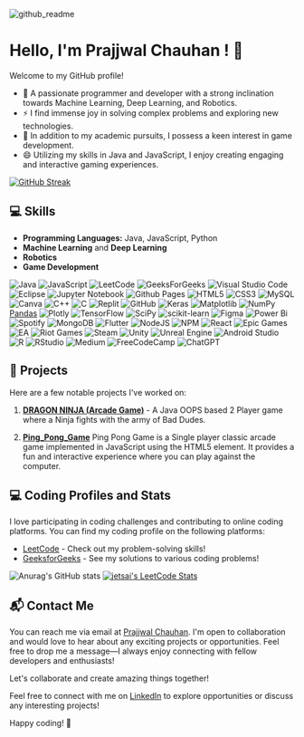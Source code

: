 <!--
**Prajjwal-Chauhan/Prajjwal-Chauhan** is a ✨ _special_ ✨ repository because its `README.md` (this file) appears on your GitHub profile.

Here are some ideas to get you started:

- 🔭 I’m currently working on ...
- 🌱 I’m currently learning ...
- 👯 I’m looking to collaborate on ...
- 🤔 I’m looking for help with ...
- 💬 Ask me about ...
- 📫 How to reach me: ...
- 😄 Pronouns: ...
- ⚡ Fun fact: ...
-->
![github_readme](https://github.com/Prajjwal-Chauhan/Prajjwal-Chauhan/assets/83890311/94c88454-568a-4fb0-86f6-f11a3f8af2a2)

# Hello, I'm Prajjwal Chauhan ! 👋

Welcome to my GitHub profile! 
- 🔭 A passionate programmer and developer with a strong inclination towards Machine Learning, Deep Learning, and Robotics. 
- ⚡ I find immense joy in solving complex problems and exploring new technologies. 
- 🌱 In addition to my academic pursuits, I possess a keen interest in game development. 
- 😄 Utilizing my skills in Java and JavaScript, I enjoy creating engaging and interactive gaming experiences.

[![GitHub Streak](http://github-readme-streak-stats.herokuapp.com?user=Prajjwal-Chauhan&theme=github-dark&hide_border=true&date_format=M%20j%5B%2C%20Y%5D&card_width=1000)](https://git.io/streak-stats)

## 💻 Skills   
<!--[![My Skills](https://skills.thijs.gg/icons?i=js,html,css,figma,git,java,mysql,r,mongodb,py,nodejs)](https://skills.thijs.gg)-->

- **Programming Languages:** Java, JavaScript, Python
- **Machine Learning** and **Deep Learning**
- **Robotics**
- **Game Development**</br>

![Java](https://img.shields.io/badge/java-%23ED8B00.svg?style=for-the-badge&logo=openjdk&logoColor=white)
![JavaScript](https://img.shields.io/badge/javascript-%23323330.svg?style=for-the-badge&logo=javascript&logoColor=%23F7DF1E)
![LeetCode](https://img.shields.io/badge/LeetCode-000000?style=for-the-badge&logo=LeetCode&logoColor=#d16c06)
![GeeksForGeeks](https://img.shields.io/badge/GeeksforGeeks-gray?style=for-the-badge&logo=geeksforgeeks&logoColor=35914c)
![Visual Studio Code](https://img.shields.io/badge/Visual%20Studio%20Code-0078d7.svg?style=for-the-badge&logo=visual-studio-code&logoColor=white)
![Eclipse](https://img.shields.io/badge/Eclipse-FE7A16.svg?style=for-the-badge&logo=Eclipse&logoColor=white)
![Jupyter Notebook](https://img.shields.io/badge/jupyter-%23FA0F00.svg?style=for-the-badge&logo=jupyter&logoColor=white)
![Github Pages](https://img.shields.io/badge/github%20pages-121013?style=for-the-badge&logo=github&logoColor=white)
![HTML5](https://img.shields.io/badge/html5-%23E34F26.svg?style=for-the-badge&logo=html5&logoColor=white)
![CSS3](https://img.shields.io/badge/css3-%231572B6.svg?style=for-the-badge&logo=css3&logoColor=white)
![MySQL](https://img.shields.io/badge/mysql-%2300f.svg?style=for-the-badge&logo=mysql&logoColor=white)
![Canva](https://img.shields.io/badge/Canva-%2300C4CC.svg?style=for-the-badge&logo=Canva&logoColor=white)
![C++](https://img.shields.io/badge/c++-%2300599C.svg?style=for-the-badge&logo=c%2B%2B&logoColor=white)
![C](https://img.shields.io/badge/c-%2300599C.svg?style=for-the-badge&logo=c&logoColor=white)
![Replit](https://img.shields.io/badge/Replit-DD1200?style=for-the-badge&logo=Replit&logoColor=white)
![GitHub](https://img.shields.io/badge/github-%23121011.svg?style=for-the-badge&logo=github&logoColor=white)
![Keras](https://img.shields.io/badge/Keras-%23D00000.svg?style=for-the-badge&logo=Keras&logoColor=white)
![Matplotlib](https://img.shields.io/badge/Matplotlib-%23ffffff.svg?style=for-the-badge&logo=Matplotlib&logoColor=black)
![NumPy](https://img.shields.io/badge/numpy-%23013243.svg?style=for-the-badge&logo=numpy&logoColor=white)
[Pandas](https://img.shields.io/badge/pandas-%23150458.svg?style=for-the-badge&logo=pandas&logoColor=white)
![Plotly](https://img.shields.io/badge/Plotly-%233F4F75.svg?style=for-the-badge&logo=plotly&logoColor=white)
![TensorFlow](https://img.shields.io/badge/TensorFlow-%23FF6F00.svg?style=for-the-badge&logo=TensorFlow&logoColor=white)
![SciPy](https://img.shields.io/badge/SciPy-%230C55A5.svg?style=for-the-badge&logo=scipy&logoColor=%white)
![scikit-learn](https://img.shields.io/badge/scikit--learn-%23F7931E.svg?style=for-the-badge&logo=scikit-learn&logoColor=white)
![Figma](https://img.shields.io/badge/figma-%23F24E1E.svg?style=for-the-badge&logo=figma&logoColor=white)
![Power Bi](https://img.shields.io/badge/power_bi-F2C811?style=for-the-badge&logo=powerbi&logoColor=black)
![Spotify](https://img.shields.io/badge/Spotify-1ED760?style=for-the-badge&logo=spotify&logoColor=white)
![MongoDB](https://img.shields.io/badge/MongoDB-%234ea94b.svg?style=for-the-badge&logo=mongodb&logoColor=white)
![Flutter](https://img.shields.io/badge/Flutter-%2302569B.svg?style=for-the-badge&logo=Flutter&logoColor=white)
![NodeJS](https://img.shields.io/badge/node.js-6DA55F?style=for-the-badge&logo=node.js&logoColor=white)
![NPM](https://img.shields.io/badge/NPM-%23CB3837.svg?style=for-the-badge&logo=npm&logoColor=white)
![React](https://img.shields.io/badge/react-%2320232a.svg?style=for-the-badge&logo=react&logoColor=%2361DAFB)
![Epic Games](https://img.shields.io/badge/epicgames-%23313131.svg?style=for-the-badge&logo=epicgames&logoColor=white)
![EA](https://img.shields.io/badge/ea-%23000000.svg?style=for-the-badge&logo=ea&logoColor=white)
![Riot Games](https://img.shields.io/badge/riotgames-D32936.svg?style=for-the-badge&logo=riotgames&logoColor=white)
![Steam](https://img.shields.io/badge/steam-%23000000.svg?style=for-the-badge&logo=steam&logoColor=white)
![Unity](https://img.shields.io/badge/unity-%23000000.svg?style=for-the-badge&logo=unity&logoColor=white)
![Unreal Engine](https://img.shields.io/badge/unrealengine-%23313131.svg?style=for-the-badge&logo=unrealengine&logoColor=white)
![Android Studio](https://img.shields.io/badge/Android%20Studio-3DDC84.svg?style=for-the-badge&logo=android-studio&logoColor=white)
![R](https://img.shields.io/badge/r-%23276DC3.svg?style=for-the-badge&logo=r&logoColor=white)
![RStudio](https://img.shields.io/badge/RStudio-4285F4?style=for-the-badge&logo=rstudio&logoColor=white)
![Medium](https://img.shields.io/badge/Medium-12100E?style=for-the-badge&logo=medium&logoColor=white)
![FreeCodeCamp](https://img.shields.io/badge/Freecodecamp-%23123.svg?&style=for-the-badge&logo=freecodecamp&logoColor=green)
![ChatGPT](https://img.shields.io/badge/chatGPT-74aa9c?style=for-the-badge&logo=openai&logoColor=white)


## 🚀 Projects

Here are a few notable projects I've worked on:

1. **[DRAGON NINJA (Arcade Game)](https://github.com/Prajjwal-Chauhan/ArcadeGame_DragonNinja)** - A Java OOPS based 2 Player game where a Ninja fights with the army of Bad Dudes.

2. **[Ping_Pong_Game](https://github.com/Prajjwal-Chauhan/Ping-Pong_Game)**
Ping Pong Game is a Single player classic arcade game implemented in JavaScript using the HTML5 element. It provides a fun and interactive experience where you can play against the computer.

<!--3. **[Project Name]** - [Brief description of the project and its objectives.]

Feel free to explore more details about my projects on my [portfolio website](https://www.yourportfolio.com).-->


## 💻 Coding Profiles and Stats

I love participating in coding challenges and contributing to online coding platforms. You can find my coding profile on the following platforms:

- [LeetCode](https://leetcode.com/prajjwalchauhan_09/) - Check out my problem-solving skills!
- [GeeksforGeeks](https://auth.geeksforgeeks.org/user/prajjwalchauhan_09/practice) - See my solutions to various coding problems!

<!--![Leetcode Stats](https://leetcard.jacoblin.cool/prajjwalchauhan_09?ext=heatmap)-->
![Anurag's GitHub stats](https://github-readme-stats.vercel.app/api?username=Prajjwal-Chauhan&show_icons=true&theme=transparent&hide_border=true&width=500)
[![jetsai's LeetCode Stats](https://leetcode-stats.vercel.app/api?username=prajjwalchauhan_09&theme=Dark&width=500)](https://leetcode.com/prajjwalchauhan_09/)
<!--![](https://leetcard.jacoblin.cool/prajjwalchauhan_09?width=1000&height=height/3&border=0&radius=20&ext=contest)-->
<!-- - [LinkedIn](https://www.linkedin.com/in/[YourUsername]/) - Connect with me professionally and let's expand our network! -->


## 📬 Contact Me

You can reach me via email at [Prajjwal Chauhan](prajjwalchauhan94017@gmail.com). I'm open to collaboration and would love to hear about any exciting projects or opportunities. Feel free to drop me a message—I always enjoy connecting with fellow developers and enthusiasts!

Let's collaborate and create amazing things together!

Feel free to connect with me on [LinkedIn](https://www.linkedin.com/in/prajjwal-chauhan-0a4ba820a/) to explore opportunities or discuss any interesting projects!

Happy coding! 🚀
